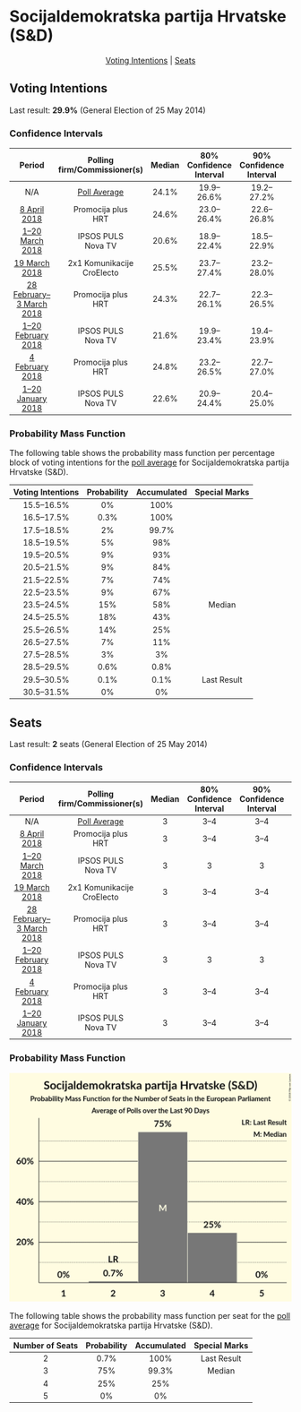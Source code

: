 # Socijaldemokratska partija Hrvatske (S&D)

<p align="center"><a href="#voting-intentions">Voting Intentions</a> | <a href="#seats">Seats</a></p>

## Voting Intentions

Last result: **29.9%** (General Election of 25 May 2014)

### Confidence Intervals

| Period     | Polling firm/Commissioner(s) | Median | 80% Confidence Interval | 90% Confidence Interval | 95% Confidence Interval | 99% Confidence Interval |
|:----------:|:----------------:|:-----------:|:-----------------------:|:-----------------------:|:-----------------------:|:-----------------------:|
| N/A | [Poll Average](average.html) | 24.1% | 19.9–26.6% | 19.2–27.2% | 18.7–27.8% | 17.8–28.8% |
| [8 April 2018](2018-04-08-Promocijaplus.html) | Promocija plus <br> HRT | 24.6% | 23.0–26.4% | 22.6–26.8% | 22.2–27.3% | 21.4–28.1% |
| [1–20 March 2018](2018-03-20-IPSOSPULS.html) | IPSOS PULS <br> Nova TV | 20.6% | 18.9–22.4% | 18.5–22.9% | 18.1–23.3% | 17.3–24.2% |
| [19 March 2018](2018-03-19-2x1Komunikacije.html) | 2x1 Komunikacije <br> CroElecto | 25.5% | 23.7–27.4% | 23.2–28.0% | 22.8–28.5% | 21.9–29.4% |
| [28 February–3 March 2018](2018-03-03-Promocijaplus.html) | Promocija plus <br> HRT | 24.3% | 22.7–26.1% | 22.3–26.5% | 21.9–27.0% | 21.2–27.8% |
| [1–20 February 2018](2018-02-20-IPSOSPULS.html) | IPSOS PULS <br> Nova TV | 21.6% | 19.9–23.4% | 19.4–23.9% | 19.0–24.4% | 18.2–25.3% |
| [4 February 2018](2018-02-04-Promocijaplus.html) | Promocija plus <br> HRT | 24.8% | 23.2–26.5% | 22.7–27.0% | 22.3–27.4% | 21.6–28.3% |
| [1–20 January 2018](2018-01-20-IPSOSPULS.html) | IPSOS PULS <br> Nova TV | 22.6% | 20.9–24.4% | 20.4–25.0% | 20.0–25.4% | 19.1–26.3% |

### Probability Mass Function

The following table shows the probability mass function per percentage block of voting intentions for the [poll average](average.html) for Socijaldemokratska partija Hrvatske (S&D).

| Voting Intentions | Probability | Accumulated | Special Marks |
|:-----------------:|:-----------:|:-----------:|:-------------:|
| 15.5–16.5% | 0% | 100% |  |
| 16.5–17.5% | 0.3% | 100% |  |
| 17.5–18.5% | 2% | 99.7% |  |
| 18.5–19.5% | 5% | 98% |  |
| 19.5–20.5% | 9% | 93% |  |
| 20.5–21.5% | 9% | 84% |  |
| 21.5–22.5% | 7% | 74% |  |
| 22.5–23.5% | 9% | 67% |  |
| 23.5–24.5% | 15% | 58% | Median |
| 24.5–25.5% | 18% | 43% |  |
| 25.5–26.5% | 14% | 25% |  |
| 26.5–27.5% | 7% | 11% |  |
| 27.5–28.5% | 3% | 3% |  |
| 28.5–29.5% | 0.6% | 0.8% |  |
| 29.5–30.5% | 0.1% | 0.1% | Last Result |
| 30.5–31.5% | 0% | 0% |  |


## Seats

Last result: **2** seats (General Election of 25 May 2014)

### Confidence Intervals

| Period     | Polling firm/Commissioner(s) | Median | 80% Confidence Interval | 90% Confidence Interval | 95% Confidence Interval | 99% Confidence Interval |
|:----------:|:----------------:|:------:|:-----------------------:|:-----------------------:|:-----------------------:|:-----------------------:|
| N/A | [Poll Average](average.html) | 3 | 3–4 | 3–4 | 3–4 | 2–4 |
| [8 April 2018](2018-04-08-Promocijaplus.html) | Promocija plus <br> HRT | 3 | 3–4 | 3–4 | 3–4 | 3–4 |
| [1–20 March 2018](2018-03-20-IPSOSPULS.html) | IPSOS PULS <br> Nova TV | 3 | 3 | 3 | 3 | 2–4 |
| [19 March 2018](2018-03-19-2x1Komunikacije.html) | 2x1 Komunikacije <br> CroElecto | 3 | 3–4 | 3–4 | 3–4 | 3–4 |
| [28 February–3 March 2018](2018-03-03-Promocijaplus.html) | Promocija plus <br> HRT | 3 | 3–4 | 3–4 | 3–4 | 3–4 |
| [1–20 February 2018](2018-02-20-IPSOSPULS.html) | IPSOS PULS <br> Nova TV | 3 | 3 | 3 | 3–4 | 2–4 |
| [4 February 2018](2018-02-04-Promocijaplus.html) | Promocija plus <br> HRT | 3 | 3–4 | 3–4 | 3–4 | 3–4 |
| [1–20 January 2018](2018-01-20-IPSOSPULS.html) | IPSOS PULS <br> Nova TV | 3 | 3–4 | 3–4 | 3–4 | 3–4 |

### Probability Mass Function

![Graph with seats probability mass function not yet produced](average-seats-pmf-socijaldemokratskapartijahrvatskesd.png "Seats Probability Mass Function")

The following table shows the probability mass function per seat for the [poll average](average.html) for Socijaldemokratska partija Hrvatske (S&D).

| Number of Seats | Probability | Accumulated | Special Marks |
|:---------------:|:-----------:|:-----------:|:-------------:|
| 2 | 0.7% | 100% | Last Result |
| 3 | 75% | 99.3% | Median |
| 4 | 25% | 25% |  |
| 5 | 0% | 0% |  |


